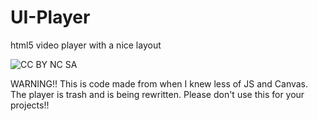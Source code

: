 # UI-Player

html5 video player with a nice layout

![CC BY NC SA](https://i.creativecommons.org/l/by-nc-sa/4.0/88x31.png)

WARNING!! This is code made from when I knew less of JS and Canvas.
The player is trash and is being rewritten.
Please don't use this for your projects!!

